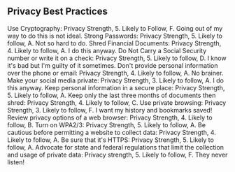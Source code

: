 ## Privacy Best Practices

Use Cryptography: Privacy Strength, 5. Likely to Follow, F. Going out of my way to do this is not ideal.
Strong Passwords: Privacy Strength, 5. Likely to follow, A. Not so hard to do.
Shred Financial Documents: Privacy Strength, 4. Likely to follow, A. I do this anyway.
Do Not Carry a Social Security number or write it on a check: Privacy Strength, 5. Likely to follow, D. I know it's bad but I'm guilty of it sometimes.
Don't provide personal information over the phone or email: Privacy Strength, 4. Likely to follow, A. No brainer.
Make your social media private: Privacy Strength, 3. Likely to follow, A. I do this anyway.
Keep personal information in a secure place: Privacy Strength, 5. Likely to follow, A.
Keep only the last three months of documents then shred: Privacy Strength, 4. Likely to follow, C.
Use private browsing: Privacy Strength, 3. Likely to follow, F. I want my history and bookmarks saved!
Review privacy options of a web browser: Privacy Strength, 4. Likely to follow, B.
Turn on WPA2/3: Privacy Strength, 5. Likely to follow, A.
Be cautious before permitting a website to collect data: Privacy Strength, 4. Likely to follow, A.
Be sure that it's HTTPS: Privacy Strength, 5. Likely to follow, A.
Advocate for state and federal regulations that limit the collection and usage of private data: Privacy strength, 5. Likely to follow, F. They never listen!

